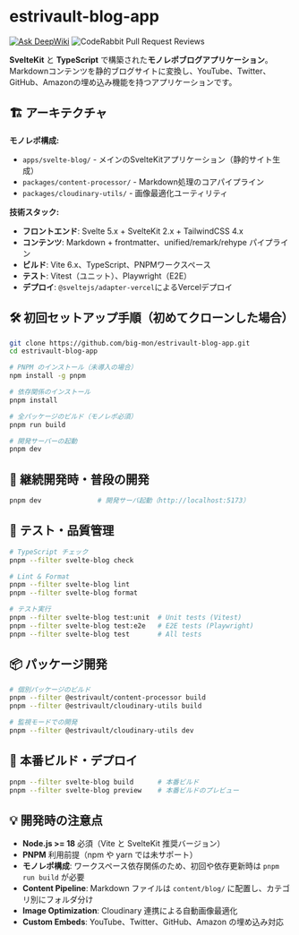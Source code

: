 # estrivault-blog-app

[![Ask DeepWiki](https://deepwiki.com/badge.svg)](https://deepwiki.com/big-mon/estrivault-blog-app) ![CodeRabbit Pull Request Reviews](https://img.shields.io/coderabbit/prs/github/big-mon/estrivault-blog-app?utm_source=oss&utm_medium=github&utm_campaign=big-mon%2Festrivault-blog-app&labelColor=171717&color=FF570A&link=https%3A%2F%2Fcoderabbit.ai&label=CodeRabbit+Reviews)

**SvelteKit** と **TypeScript** で構築された**モノレポブログアプリケーション**。Markdownコンテンツを静的ブログサイトに変換し、YouTube、Twitter、GitHub、Amazonの埋め込み機能を持つアプリケーションです。

## 🏗️ アーキテクチャ

**モノレポ構成:**

- `apps/svelte-blog/` - メインのSvelteKitアプリケーション（静的サイト生成）
- `packages/content-processor/` - Markdown処理のコアパイプライン
- `packages/cloudinary-utils/` - 画像最適化ユーティリティ

**技術スタック:**

- **フロントエンド**: Svelte 5.x + SvelteKit 2.x + TailwindCSS 4.x
- **コンテンツ**: Markdown + frontmatter、unified/remark/rehype パイプライン
- **ビルド**: Vite 6.x、TypeScript、PNPMワークスペース
- **テスト**: Vitest（ユニット）、Playwright（E2E）
- **デプロイ**: `@sveltejs/adapter-vercel`によるVercelデプロイ

## 🛠 初回セットアップ手順（初めてクローンした場合）

```bash
git clone https://github.com/big-mon/estrivault-blog-app.git
cd estrivault-blog-app

# PNPM のインストール（未導入の場合）
npm install -g pnpm

# 依存関係のインストール
pnpm install

# 全パッケージのビルド（モノレポ必須）
pnpm run build

# 開発サーバーの起動
pnpm dev
```

## 🔄 継続開発時・普段の開発

```bash
pnpm dev              # 開発サーバ起動（http://localhost:5173）
```

## 🧪 テスト・品質管理

```bash
# TypeScript チェック
pnpm --filter svelte-blog check

# Lint & Format
pnpm --filter svelte-blog lint
pnpm --filter svelte-blog format

# テスト実行
pnpm --filter svelte-blog test:unit  # Unit tests (Vitest)
pnpm --filter svelte-blog test:e2e   # E2E tests (Playwright)
pnpm --filter svelte-blog test       # All tests
```

## 📦 パッケージ開発

```bash
# 個別パッケージのビルド
pnpm --filter @estrivault/content-processor build
pnpm --filter @estrivault/cloudinary-utils build

# 監視モードでの開発
pnpm --filter @estrivault/cloudinary-utils dev
```

## 🚀 本番ビルド・デプロイ

```bash
pnpm --filter svelte-blog build      # 本番ビルド
pnpm --filter svelte-blog preview    # 本番ビルドのプレビュー
```

## 💡 開発時の注意点

- **Node.js >= 18** 必須（Vite と SvelteKit 推奨バージョン）
- **PNPM** 利用前提（npm や yarn では未サポート）
- **モノレポ構成**: ワークスペース依存関係のため、初回や依存更新時は `pnpm run build` が必要
- **Content Pipeline**: Markdown ファイルは `content/blog/` に配置し、カテゴリ別にフォルダ分け
- **Image Optimization**: Cloudinary 連携による自動画像最適化
- **Custom Embeds**: YouTube、Twitter、GitHub、Amazon の埋め込み対応
